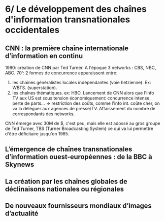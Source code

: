 # 6/ Le développement des chaînes d'information transnationales occidentales

## CNN : la première chaîne internationale d’information en continu

1980: création de CNN par Ted Turner. A l'époque 3 networks : CBS, NBC, ABC.
70': 2 formes de concurrence apparaissent entre:

1. les chaînes généralistes locales indépendantes (voie hetzienne). Ex: WBTS. (superstation).
2. les chaînes thématiques. ex: HBO.
Lancement de CNN alors que l'info TV aux US est sous tension économiquement: concurrence intense, perte de parts... => restriction des coûts, comme l'info int. coûte cher, on va la déléguer aux agences de presse/TV. Affaissement du nombre de correspondants des networks.

CNN émerge avec 30M de $, c'est peu, mais elle est adossé au gros groupe de Ted Turner, TBS (Turner Broadcasting System) ce qui va lui permettre d'être déficitaire jusqu'en 1985.

## L’émergence de chaînes transnationales d’information ouest-européennes : de la BBC à Skynews

## La création par les chaînes globales de déclinaisons nationales ou régionales

## De nouveaux fournisseurs mondiaux d’images d’actualité

